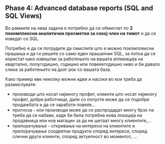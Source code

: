 ## Phase 4: Advanced database reports (SQL and SQL Views)

Во рамките на оваа задача е потребно да се обмислат по **2 покомплексни аналитички пресметки за секој член на тимот** и да се изведат со SQL.

Потребно е да се потрудите да смислите што е можно покомплексни прашања и да ги решите со само еден прашалник SQL, за потоа да се користат како извештаи за работењето на вашата апликација на квартално, полугодишно, годишно или повеќегодишно ниво и би давало слика за работењето на долг рок со вашата база.

Како пример еве неколку можни идеи и насоки во кои треба да размислувате:
- производи што носат најмногу профит, клиенти што носат најмногу профит, добри работници, дали со попусти може да се подобри продажбата и да се заработи повеќе...
- прогноза - кои производи може да се распродадат многу брзо па треба да се набави, каде би била потребна нова локација на продавница или нов магацин за да не шетаат многу клиентите,...
- препорачување - откривање на интереси на клиентите и препорачување соодветни продукти според интереси, според слични други клиенти, според актуелност во моментот, ...
